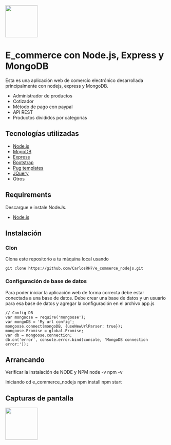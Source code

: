  <img src="https://www.logolynx.com/images/logolynx/56/56afea50b83164e3e272d4ebeccd94fb.png" width="100px">

# E_commerce con Node.js, Express y MongoDB

Esta es una aplicación web de comercio electrónico desarrollada principalmente con nodejs, express y MongoDB.

+ Administrador de productos
+ Cotizador
+ Método de pago con paypal 
+ API REST
+ Productos divididos por categorías

## Tecnologías utilizadas

+ [Node.js](https://nodejs.org/)
+ [MngoDB](https://www.mongodb.com/es)
+ [Express](https://www.mongodb.com/es)
+ [Bootstrap](https://getbootstrap.com/)
+ [Pug templates](https://pugjs.org/api/getting-started.html)
+ [JQuery](https://jquery.com/)
+ Otros



## Requirements

Descargue e instale NodeJs.
+ [Node.js](https://nodejs.org/es/)

## Instalación

### Clon
Clona este repositorio a tu máquina local usando 

	git clone https://github.com/CarlosRH7/e_commerce_nodejs.git

### Configuración de base de datos

Para poder iniciar la aplicación web de forma correcta debe estar conectada a una base de datos.
Debe crear una base de datos y un usuario para esa base de datos y agregar la configuración en el archivo app.js 

    // Config DB
    var mongoose = require('mongoose');
    var mongoDB = 'My url config';
    mongoose.connect(mongoDB, {useNewUrlParser: true});
    mongoose.Promise = global.Promise;
    var db = mongoose.connection;
    db.on('error', console.error.bind(console, 'MongoDB connection error:'));

    
## Arrancando

Verificar la instalación de NODE y NPM
    node -v
    npm -v

Iniciando 
    cd e_commerce_nodejs
    npm install
    npm start

## Capturas de pantalla

 <img src="https://www.logolynx.com/images/logolynx/56/56afea50b83164e3e272d4ebeccd94fb.png" width="100px">